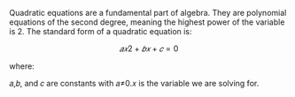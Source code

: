 Quadratic equations are a fundamental part of algebra. They are polynomial equations of the second degree, meaning the highest power of the variable is 2. The standard form of a quadratic equation is:

$$
𝑎𝑥2 + 𝑏𝑥 + 𝑐 = 0
$$

where:

𝑎,𝑏, and 
𝑐 are constants with 
𝑎≠0.𝑥
 is the variable we are solving for.
